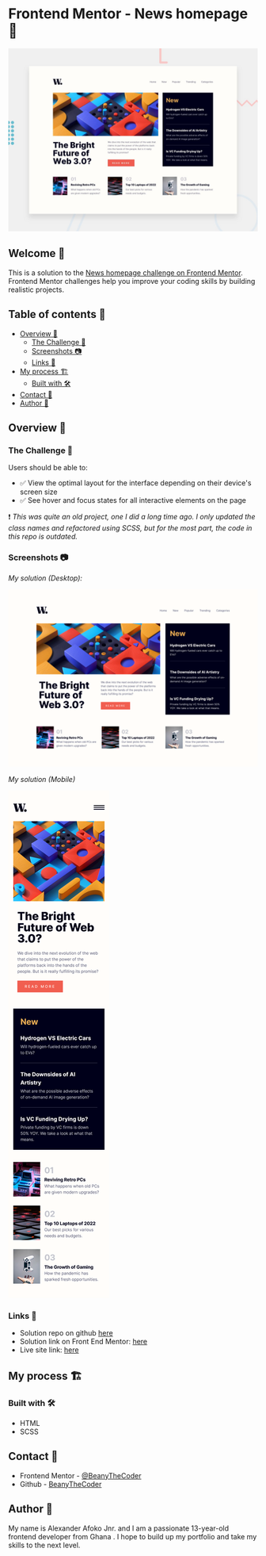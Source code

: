 # Frontend Mentor - News homepage 📰

![preview](./design/desktop-preview.jpg)

## Welcome 👋

This is a solution to the [News homepage challenge on Frontend Mentor](https://www.frontendmentor.io/challenges/news-homepage-H6SWTa1MFl/). Frontend Mentor challenges help you improve your coding skills by building realistic projects.

## Table of contents 📑

- [Overview 🌟](#overview-🌟)
  - [The Challenge 🧪](#the-challenge-🧪)
  - [Screenshots 📷](#screenshots-📷)
  - [Links 🔗](#links-🔗)
- [My process 🏗️](#my-process-🏗️)
  - [Built with 🛠️](#built-with-🛠️)
- [Contact 📧](#contact-📧)
- [Author 👤](#author-👤)

## Overview 🌟

### The Challenge 🧪

Users should be able to:

- ✅ View the optimal layout for the interface depending on their device's screen size
- ✅ See hover and focus states for all interactive elements on the page

❗ *This was quite an old project, one I did a long time ago. I only updated the class names and refactored using SCSS, but for the most part, the code in this repo is outdated.*

### Screenshots 📷

_My solution (Desktop):_

![image of desktop solution](./readme-images/desktop.png)

_My solution (Mobile)_

![image of mobile solution](./readme-images/mobile.png)
### Links 🔗

- Solution repo on github [here](https://github.com/BeanyTheCoder/news-homepage-main)
- Solution link on Front End Mentor: [here]()
- Live site link: [here](https://beanythecoder.github.io/news-homepage-main/)

## My process 🏗️

### Built with 🛠️

- HTML
- SCSS

## Contact 📧

- Frontend Mentor - [@BeanyTheCoder](https://www.frontendmentor.io/profile/BeanyTheCoder)
- Github - [BeanyTheCoder](https://github.com/BeanyTheCoder)

## Author 👤

My name is Alexander Afoko Jnr. and I am a passionate 13-year-old frontend developer from Ghana .
I hope to build up my portfolio and take my skills to the next level.
